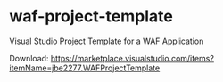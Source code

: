 # waf-project-template
Visual Studio Project Template for a WAF Application

Download: https://marketplace.visualstudio.com/items?itemName=jbe2277.WAFProjectTemplate
